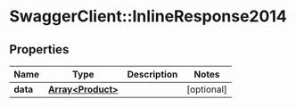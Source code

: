 # SwaggerClient::InlineResponse2014

## Properties
Name | Type | Description | Notes
------------ | ------------- | ------------- | -------------
**data** | [**Array&lt;Product&gt;**](Product.md) |  | [optional] 


